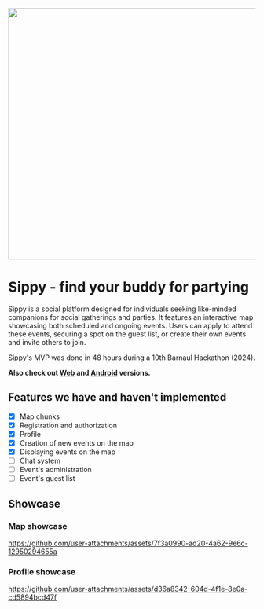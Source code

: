 <img src="https://github.com/user-attachments/assets/d588b041-3373-4327-8d20-d84c292f4d16" width="512">

# Sippy - find your buddy for partying

Sippy is a social platform designed for individuals seeking like-minded companions for social gatherings and parties. 
It features an interactive map showcasing both scheduled and ongoing events. Users can apply to attend these events, 
securing a spot on the guest list, or create their own events and invite others to join.

Sippy's MVP was done in 48 hours during a 10th Barnaul Hackathon (2024).

**Also check out [Web](https://github.com/Buterbrod-iku/sippy) and [Android](https://github.com/Zainds/sip) versions.**

## Features we have and haven't implemented

- [x] Map chunks
- [x] Registration and authorization
- [x] Profile
- [x] Creation of new events on the map
- [x] Displaying events on the map
- [ ] Chat system
- [ ] Event's administration
- [ ] Event's guest list

## Showcase

### Map showcase
https://github.com/user-attachments/assets/7f3a0990-ad20-4a62-9e6c-12950294655a

### Profile showcase
https://github.com/user-attachments/assets/d36a8342-604d-4f1e-8e0a-cd5894bcd47f

